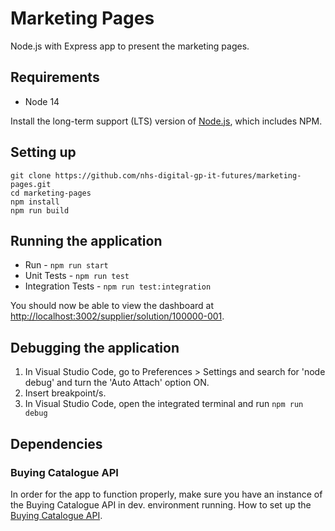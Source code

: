 # Marketing Pages

Node.js with Express app to present the marketing pages.

## Requirements

- Node 14

Install the long-term support (LTS) version of [Node.js](https://nodejs.org/en/), which includes NPM.

## Setting up

```shell
git clone https://github.com/nhs-digital-gp-it-futures/marketing-pages.git
cd marketing-pages
npm install
npm run build
```

## Running the application

- Run - `npm run start`
- Unit Tests - `npm run test`
- Integration Tests - `npm run test:integration`

You should now be able to view the dashboard at <http://localhost:3002/supplier/solution/100000-001>.

## Debugging the application

 1. In Visual Studio Code, go to Preferences > Settings and search for 'node debug' and turn the 'Auto Attach' option ON.
 2. Insert breakpoint/s.
 3. In Visual Studio Code, open the integrated terminal and run `npm run debug`

## Dependencies

### Buying Catalogue API

In order for the app to function properly, make sure you have an instance of the Buying Catalogue API in dev. environment running. How to set up the [Buying Catalogue API](https://github.com/nhs-digital-gp-it-futures/BuyingCatalogueService/blob/master/README.md "Buying Catalogue API setup").
